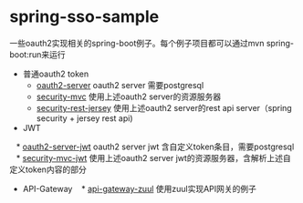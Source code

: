 # spring-sso-sample

一些oauth2实现相关的spring-boot例子。每个例子项目都可以通过mvn spring-boot:run来运行

* 普通oauth2 token
    * [oauth2-server](/tree/master/oauth2-server) oauth2 server  需要postgresql
    * [security-mvc](/tree/master/security-mvc) 使用上述oauth2 server的资源服务器
    * [security-rest-jersey](/tree/master/security-rest-jersey) 使用上述oauth2 server的rest api server（spring security + jersey rest api)
* JWT

    * [oauth2-server-jwt](/tree/master/oauth2-server-jwt) oauth2 server jwt 含自定义token条目，需要postgresql
    * [security-mvc-jwt](/tree/master/security-mvc-jwt) 使用上述oauth2 server jwt的资源服务器，含解析上述自定义token内容的部分
* API-Gateway
    * [api-gateway-zuul](/tree/master/api-gateway-zuul) 使用zuul实现API网关的例子
    
    
    
